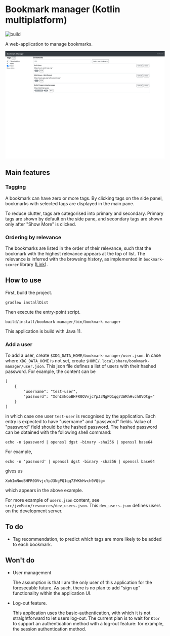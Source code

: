 # Bookmark manager (Kotlin multiplatform)

![build](https://github.com/tkngch/bookmark-manager/workflows/build/badge.svg)

A web-application to manage bookmarks.

![screenshot](./screenshot.png)

## Main features

### Tagging

A bookmark can have zero or more tags. By clicking tags on the side panel,
bookmarks with selected tags are displayed in the main pane.

To reduce clutter, tags are categorised into primary and secondary. Primary tags
are shown by default on the side pane, and secondary tags are shown only after
"Show More" is clicked.

### Ordering by relevance

The bookmarks are listed in the order of their relevance, such that the bookmark
with the highest relevance appears at the top of list. The relevance is inferred
with the browsing history, as implemented in `bookmark-scorer` library
([Link](https://github.com/tkngch/bookmark-scorer)).

## How to use

First, build the project.

```
gradlew installDist
```

Then execute the entry-point script.

```
build/install/bookmark-manager/bin/bookmark-manager
```

This application is build with Java 11.

### Add a user

To add a user, create `$XDG_DATA_HOME/bookmark-manager/user.json`. In case where
`XDG_DATA_HOME` is not set, create
`$HOME/.local/share/bookmark-manager/user.json`. This json file defines a list
of users with their hashed password. For example, the content can be

```
[
    {
        "username": "test-user",
        "password": "XohImNooBHFR0OVvjcYpJ3NgPQ1qq73WKhHvch0VQtg="
    }
]
```

in which case one user `test-user` is recognised by the application. Each entry
is expected to have "username" and "password" fields. Value of "password" field
should be the hashed password. The hashed password can be obtained with the
following shell command:

```
echo -n $password | openssl dgst -binary -sha256 | openssl base64
```

For example,

```
echo -n 'password' | openssl dgst -binary -sha256 | openssl base64
```

gives us

```
XohImNooBHFR0OVvjcYpJ3NgPQ1qq73WKhHvch0VQtg=
```

which appears in the above example.

For more example of `users.json` content, see
`src/jvmMain/resources/dev_users.json`. This `dev_users.json` defines users on
the development server.

## To do

- Tag recommendation, to predict which tags are more likely to be added to each bookmark.

## Won't do

- User management

  The assumption is that I am the only user of this application for the
  foreseeable future. As such, there is no plan to add "sign up" functionality
  within the application UI.

- Log-out feature.

  This application uses the basic-authentication, with which it is not
  straightforward to let users log-out. The current plan is to wait for `Ktor`
  to support an authentication method with a log-out feature: for example, the
  session authentication method.
